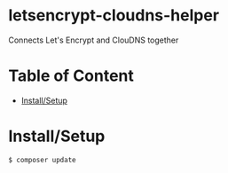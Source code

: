 # letsencrypt-cloudns-helper

Connects Let's Encrypt and ClouDNS together

# Table of Content
- [Install/Setup](#installsetup) 


# Install/Setup

```sh
$ composer update
```
